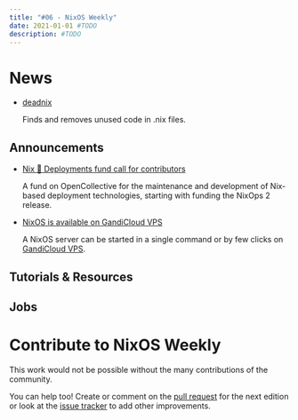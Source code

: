 ```yaml
---
title: "#06 - NixOS Weekly"
date: 2021-01-01 #TODO
description: #TODO
---
```


# News

- [deadnix](https://github.com/astro/deadnix)

  Finds and removes unused code in .nix files.

## Announcements

- [Nix 💙 Deployments fund call for contributors](https://opencollective.com/nix-deployments)

  A fund on OpenCollective for the maintenance and development of Nix-based
  deployment technologies, starting with funding the NixOps 2 release.

- [NixOS is available on GandiCloud VPS](https://news.gandi.net/en/2022/03/nixos-is-now-available-on-gandicloud-vps/)

  A NixOS server can be started in a single command or by few clicks
  on [GandiCloud VPS](https://www.gandi.net/en/cloud/vps).

## Tutorials & Resources

## Jobs

# Contribute to NixOS Weekly

This work would not be possible without the many contributions of the community.

You can help too! Create or comment on the [pull request](https://github.com/NixOS/nixos-weekly/pulls)
for the next edition or look at the
[issue tracker](https://github.com/NixOS/nixos-weekly/issues) to add other improvements.

